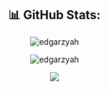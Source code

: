 <h2 align="center">📊 GitHub Stats:</h2>
<p align="center"><img align="center" src="https://github-readme-stats.vercel.app/api?username=Edgarzyah&theme=react&show_icons=true&hide_border=true&count_private=true" alt="edgarzyah" /></p>

<p align="center"><img align="center" src="https://github-readme-streak-stats.herokuapp.com/?user=Edgarzyah&theme=react&hide_border=true" alt="edgarzyah" /></p>

<p align="center"><img align="center" src="https://github-readme-stats.vercel.app/api/top-langs/?username=Edgarzyah&theme=react&show_icons=true&hide_border=true&layout=compact" /></p>


